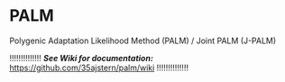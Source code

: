 # PALM
Polygenic Adaptation Likelihood Method (PALM) / Joint PALM (J-PALM)

!!!!!!!!!!!!!!
***See Wiki for documentation:*** 
https://github.com/35ajstern/palm/wiki
!!!!!!!!!!!!!!
